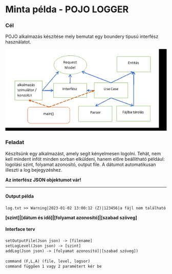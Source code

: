 # Minta példa - POJO LOGGER

### Cél
POJO alkalmazás készítése mely bemutat egy boundery típusú interfész használatot.

![img_2.png](img_2.png)

### Feladat

Készítsünk egy alkalmazást, amely segít kényelmesen logolni. 
Tehát, nem kell mindent infót minden sorban elküldeni,
hanem előre beállítható 
például: logolási szint, folyamat azonosító, output file.
A dátumot automatikusan illeszti a log bejegyzéshez.

**Az interfész JSON objektumot vár!**

----

#### Output példa

`log.txt >> Warning|2023-01-02 13:00:12 (Z)|123456|a fájl nem található`

**[szint]|[dátum és idő]|[folyamat azonosító]|[szabad szöveg]**

#### Interface terv
```
setOutputFile(Json json) -> [filename] 
setLogLevel(Json json) -> [szint]
addLog(Json json) -> [folyamat azonosító]|[szabad szöveg])

command (F,L,A) (file, level, logsor)
command függően 1 vagy 2 paramétert kér be
```
